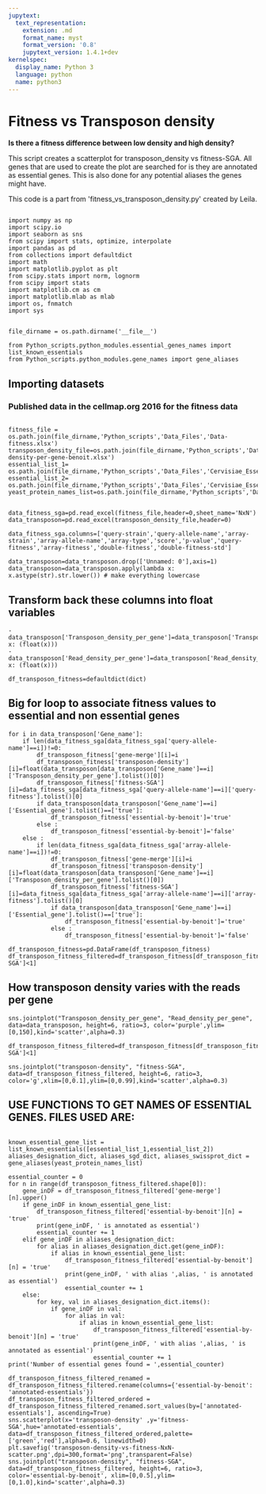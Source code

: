 ```yaml
---
jupytext:
  text_representation:
    extension: .md
    format_name: myst
    format_version: '0.8'
    jupytext_version: 1.4.1+dev
kernelspec:
  display_name: Python 3
  language: python
  name: python3
---
```


# Fitness vs Transposon density 

**Is there a fitness difference between low density and high density?**


This script creates a scatterplot for transposon_density vs fitness-SGA.
All genes that are used to create the plot are searched for is they are annotated as essential genes.
This is also done for any potential aliases the genes might have.

This code is a part from 'fitness_vs_transposon_density.py' created by Leila.


```{code-cell} ipython3 

import numpy as np
import scipy.io
import seaborn as sns
from scipy import stats, optimize, interpolate
import pandas as pd
from collections import defaultdict 
import math
import matplotlib.pyplot as plt
from scipy.stats import norm, lognorm
from scipy import stats
import matplotlib.cm as cm
import matplotlib.mlab as mlab
import os, fnmatch
import sys
```
```{code-cell} ipython3 

file_dirname = os.path.dirname('__file__')

from Python_scripts.python_modules.essential_genes_names import list_known_essentials
from Python_scripts.python_modules.gene_names import gene_aliases

```
## Importing datasets 
### Published data in the cellmap.org 2016 for the fitness data

```{code-cell} ipython3 

fitness_file = os.path.join(file_dirname,'Python_scripts','Data_Files','Data-fitness.xlsx')
transposon_density_file=os.path.join(file_dirname,'Python_scripts','Data_Files','transposon-density-per-gene-benoit.xlsx')
essential_list_1= os.path.join(file_dirname,'Python_scripts','Data_Files','Cervisiae_EssentialGenes_List_1.txt')
essential_list_2= os.path.join(file_dirname,'Python_scripts','Data_Files','Cervisiae_EssentialGenes_List_2.txt')
yeast_protein_names_list=os.path.join(file_dirname,'Python_scripts','Data_Files','Yeast_Protein_Names.txt')


data_fitness_sga=pd.read_excel(fitness_file,header=0,sheet_name='NxN')
data_transposon=pd.read_excel(transposon_density_file,header=0)

```

```{code-cell} ipython3
data_fitness_sga.columns=['query-strain','query-allele-name','array-strain','array-allele-name','array-type','score','p-value','query-fitness','array-fitness','double-fitness','double-fitness-std']

data_transposon=data_transposon.drop(['Unnamed: 0'],axis=1)
data_transposon=data_transposon.apply(lambda x: x.astype(str).str.lower()) # make everything lowercase

```


## Transform back these columns into float variables

```{code-cell} ipython3
- data_transposon['Transposon_density_per_gene']=data_transposon['Transposon_density_per_gene'].apply(lambda x: (float(x)))
- data_transposon['Read_density_per_gene']=data_transposon['Read_density_per_gene'].apply(lambda x: (float(x)))
```


```{code-cell} ipython3
df_transposon_fitness=defaultdict(dict)
```
## Big for loop to associate fitness values to essential and non essential genes 

```{code-cell} ipython3
for i in data_transposon['Gene_name']:
    if len(data_fitness_sga[data_fitness_sga['query-allele-name']==i])!=0:
        df_transposon_fitness['gene-merge'][i]=i
        df_transposon_fitness['transposon-density'][i]=float(data_transposon[data_transposon['Gene_name']==i]['Transposon_density_per_gene'].tolist()[0])
        df_transposon_fitness['fitness-SGA'][i]=data_fitness_sga[data_fitness_sga['query-allele-name']==i]['query-fitness'].tolist()[0]
        if data_transposon[data_transposon['Gene_name']==i]['Essential_gene'].tolist()==['true']:
            df_transposon_fitness['essential-by-benoit']='true'
        else :
            df_transposon_fitness['essential-by-benoit']='false'
    else :
        if len(data_fitness_sga[data_fitness_sga['array-allele-name']==i])!=0:
            df_transposon_fitness['gene-merge'][i]=i
            df_transposon_fitness['transposon-density'][i]=float(data_transposon[data_transposon['Gene_name']==i]['Transposon_density_per_gene'].tolist()[0])
            df_transposon_fitness['fitness-SGA'][i]=data_fitness_sga[data_fitness_sga['array-allele-name']==i]['array-fitness'].tolist()[0]
            if data_transposon[data_transposon['Gene_name']==i]['Essential_gene'].tolist()==['true']:
                df_transposon_fitness['essential-by-benoit']='true'
            else :
                df_transposon_fitness['essential-by-benoit']='false'
```

```{code-cell} ipython3
df_transposon_fitness=pd.DataFrame(df_transposon_fitness)
df_transposon_fitness_filtered=df_transposon_fitness[df_transposon_fitness['fitness-SGA']<1]
```

## How transposon density varies with the reads per gene 

```{code-cell} ipython3
sns.jointplot("Transposon_density_per_gene", "Read_density_per_gene", data=data_transposon, height=6, ratio=3, color='purple',ylim=[0,150],kind='scatter',alpha=0.3)
```
```{code-cell} ipython3
df_transposon_fitness_filtered=df_transposon_fitness[df_transposon_fitness['fitness-SGA']<1]

sns.jointplot("transposon-density", "fitness-SGA", data=df_transposon_fitness_filtered, height=6, ratio=3, color='g',xlim=[0,0.1],ylim=[0,0.99],kind='scatter',alpha=0.3)
```

## USE FUNCTIONS TO GET NAMES OF ESSENTIAL GENES. FILES USED ARE:

```{code-cell} ipython3

known_essential_gene_list = list_known_essentials([essential_list_1,essential_list_2])
aliases_designation_dict, aliases_sgd_dict, aliases_swissprot_dict = gene_aliases(yeast_protein_names_list)
```

```{code-cell} ipython3
essential_counter = 0
for n in range(df_transposon_fitness_filtered.shape[0]):
    gene_inDF = df_transposon_fitness_filtered['gene-merge'][n].upper()
    if gene_inDF in known_essential_gene_list:
        df_transposon_fitness_filtered['essential-by-benoit'][n] = 'true'
        print(gene_inDF, ' is annotated as essential')
        essential_counter += 1
    elif gene_inDF in aliases_designation_dict:
        for alias in aliases_designation_dict.get(gene_inDF):
            if alias in known_essential_gene_list:
                df_transposon_fitness_filtered['essential-by-benoit'][n] = 'true'
                print(gene_inDF, ' with alias ',alias, ' is annotated as essential')
                essential_counter += 1
    else:
        for key, val in aliases_designation_dict.items():
            if gene_inDF in val:
                for alias in val:
                    if alias in known_essential_gene_list:
                        df_transposon_fitness_filtered['essential-by-benoit'][n] = 'true'
                        print(gene_inDF, ' with alias ',alias, ' is annotated as essential')
                        essential_counter += 1
print('Number of essential genes found = ',essential_counter)
```

```{code-cell} ipython3
df_transposon_fitness_filtered_renamed = df_transposon_fitness_filtered.rename(columns={'essential-by-benoit': 'annotated-essentials'})
df_transposon_fitness_filtered_ordered = df_transposon_fitness_filtered_renamed.sort_values(by=['annotated-essentials'], ascending=True)
sns.scatterplot(x='transposon-density' ,y='fitness-SGA',hue='annotated-essentials', data=df_transposon_fitness_filtered_ordered,palette=['green','red'],alpha=0.6, linewidth=0)
plt.savefig('transposon-density-vs-fitness-NxN-scatter.png',dpi=300,format='png',transparent=False)
sns.jointplot("transposon-density", "fitness-SGA", data=df_transposon_fitness_filtered, height=6, ratio=3, color='essential-by-benoit', xlim=[0,0.5],ylim=[0,1.0],kind='scatter',alpha=0.3)
```

